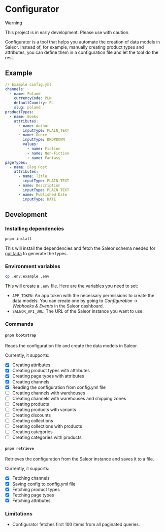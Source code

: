 # Configurator

> [!WARNING]
> This project is in early development. Please use with caution.

Configurator is a tool that helps you automate the creation of data models in Saleor. Instead of, for example, manually creating product types and attributes, you can define them in a configuration file and let the tool do the rest.

## Example

```yaml
// Example config.yml
channels:
  - name: Poland
    currencyCode: PLN
    defaultCountry: PL
    slug: poland
productTypes:
  - name: Books
    attributes:
      - name: Author
        inputType: PLAIN_TEXT
      - name: Genre
        inputType: DROPDOWN
        values:
          - name: Fiction
          - name: Non-Fiction
          - name: Fantasy
pageTypes:
  - name: Blog Post
    attributes:
      - name: Title
        inputType: PLAIN_TEXT
      - name: Description
        inputType: PLAIN_TEXT
      - name: Published Date
        inputType: DATE
```

## Development

### Installing dependencies

```bash
pnpm install
```

This will install the dependencies and fetch the Saleor schema needed for [gql.tada](https://gql-tada.0no.co/) to generate the types.

### Environment variables

```bash
cp .env.example .env
```

This will create a `.env` file. Here are the variables you need to set:

- `APP_TOKEN`: An app token with the necessary permissions to create the data models. You can create one by going to _Configuration_ → _Webhooks & Events_ in the Saleor dashboard.
- `SALEOR_API_URL`: The URL of the Saleor instance you want to use.

### Commands

#### `pnpm bootstrap`

Reads the configuration file and create the data models in Saleor.

Currently, it supports:

- [x] Creating attributes
- [x] Creating product types with attributes
- [x] Creating page types with attributes
- [x] Creating channels
- [x] Reading the configuration from config.yml file
- [ ] Creating channels with warehouses
- [ ] Creating channels with warehouses and shipping zones
- [ ] Creating products
- [ ] Creating products with variants
- [ ] Creating discounts
- [ ] Creating collections
- [ ] Creating collections with products
- [ ] Creating categories
- [ ] Creating categories with products

#### `pnpm retrieve`

Retrieves the configuration from the Saleor instance and saves it to a file.

Currently, it supports:

- [x] Fetching channels
- [x] Saving config to config.yml file
- [x] Fetching product types
- [x] Fetching page types
- [x] Fetching attributes

### Limitations

- Configurator fetches first 100 items from all paginated queries.
